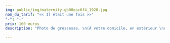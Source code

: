 ```yaml
---
img: public/img/maternity-gb00eac6f4_1920.jpg
nom_du_tarif: "<< Il était une fois >>"
"-": "-"
prix: 160 euros
description: "Photo de grossesse. \n(À votre domicile, en extérieur \nou \nen studio)"

---
```

